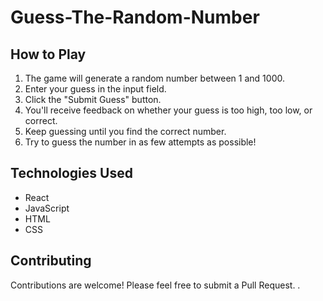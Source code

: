 # Guess-The-Random-Number

## How to Play

1. The game will generate a random number between 1 and 1000.
2. Enter your guess in the input field.
3. Click the "Submit Guess" button.
4. You'll receive feedback on whether your guess is too high, too low, or correct.
5. Keep guessing until you find the correct number.
6. Try to guess the number in as few attempts as possible!

## Technologies Used

- React
- JavaScript
- HTML
- CSS

## Contributing

Contributions are welcome! Please feel free to submit a Pull Request.
.